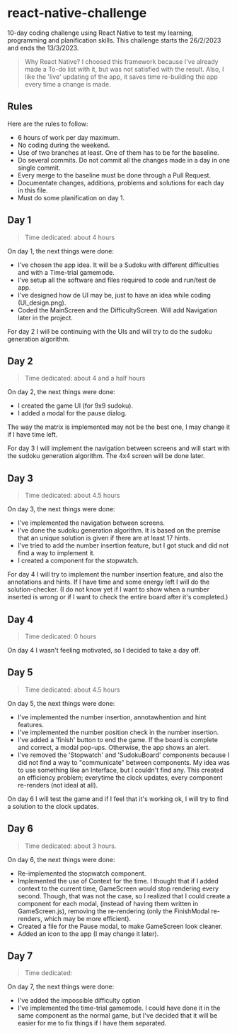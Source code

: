 # react-native-challenge
10-day coding challenge using React Native to test my learning, programming and planification skills. This challenge starts the 26/2/2023 and ends the 13/3/2023.
> Why React Native?
> I choosed this framework because I've already made a To-do list with it, but was not satisfied with the result. Also, I like the 'live' updating of the app, it saves time re-building the app every time a change is made.

## Rules
Here are the rules to follow:
- 6 hours of work per day maximum.
- No coding during the weekend.
- Use of two branches at least. One of them has to be for the baseline.
- Do several commits. Do not commit all the changes made in a day in one single commit.
- Every merge to the baseline must be done through a Pull Request.
- Documentate changes, additions, problems and solutions for each day in this file.
- Must do some planification on day 1.

## Day 1
> Time dedicated: about 4 hours

On day 1, the next things were done:
- I've chosen the app idea. It will be a Sudoku with different difficulties and with a Time-trial gamemode.
- I've setup all the software and files required to code and run/test de app.
- I've designed how de UI may be, just to have an idea while coding (UI_design.png).
- Coded the MainScreen and the DifficultyScreen. Will add Navigation later in the project.

For day 2 I will be continuing with the UIs and will try to do the sudoku generation algorithm.

## Day 2
> Time dedicated: about 4 and a half hours

On day 2, the next things were done:
- I created the game UI (for 9x9 sudoku).
- I added a modal for the pause dialog.

The way the matrix is implemented may not be the best one, I may change it if I have time left.

For day 3 I will implement the navigation between screens and will start with the sudoku generation algorithm. The 4x4 screen will be done later.

## Day 3
> Time dedicated: about 4.5 hours

On day 3, the next things were done:
- I've implemented the navigation between screens.
- I've done the sudoku generation algorithm. It is based on the premise that an unique solution is given if there are at least 17 hints.
- I've tried to add the number insertion feature, but I got stuck and did not find a way to implement it.
- I created a component for the stopwatch.

For day 4 I will try to implement the number insertion feature, and also the annotations and hints. If I have time and some energy left I will do the solution-checker. (I do not know yet if I want to show when a number inserted is wrong or if I want to check the entire board after it's completed.)

## Day 4
> Time dedicated: 0 hours

On day 4 I wasn't feeling motivated, so I decided to take a day off.

## Day 5
> Time dedicated: about 4.5 hours

On day 5, the next things were done:
- I've implemented the number insertion, annotawhention and hint features.
- I've implemented the number position check in the number insertion.
- I've added a 'finish' button to end the game. If the board is complete and correct, a modal pop-ups. Otherwise, the app shows an alert.
- I've removed the 'Stopwatch' and 'SudokuBoard' components because I did not find a way to "communicate" between components. My idea was to use something like an Interface, but I couldn't find any. This created an efficiency problem; everytime the clock updates, every component re-renders (not ideal at all).

On day 6 I will test the game and if I feel that it's working ok, I will try to find a solution to the clock updates.

## Day 6
> Time dedicated: about 3 hours.

On day 6, the next things were done:
- Re-implemented the stopwatch component.
- Implemented the use of Context for the time. I thought that if I added context to the current time, GameScreen would stop rendering every second. Though, that was not the case, so I realized that I could create a component for each modal, (instead of having them written in GameScreen.js), removing the re-rendering (only the FinishModal re-renders, which may be more efficient).
- Created a file for the Pause modal, to make GameScreen look cleaner.
- Added an icon to the app (I may change it later).

## Day 7
> Time dedicated: 

On day 7, the next things were done:
- I've added the impossible difficulty option
- I've implemented the time-trial gamemode. I could have done it in the same component as the normal game, but I've decided that it will be easier for me to fix things if I have them separated.
